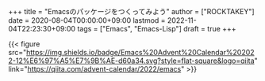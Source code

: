 +++
title = "Emacsのパッケージをつくってみよう"
author = ["ROCKTAKEY"]
date = 2020-08-04T00:00:00+09:00
lastmod = 2022-11-04T22:23:30+09:00
tags = ["Emacs", "Emacs-Lisp"]
draft = true
+++

{{< figure src="https://img.shields.io/badge/Emacs%20Advent%20Calendar%202022-12%E6%97%A5%E7%9B%AE-d60a34.svg?style=flat-square&logo=qiita" link="https://qiita.com/advent-calendar/2022/emacs" >}}
